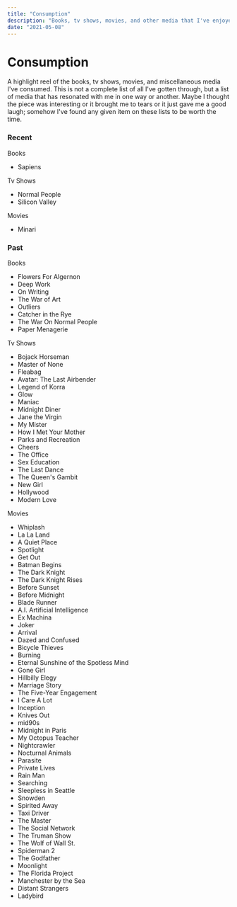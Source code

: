 ```yaml
---
title: "Consumption"
description: "Books, tv shows, movies, and other media that I've enjoyed."
date: "2021-05-08"
---
```


# Consumption

A highlight reel of the books, tv shows, movies, and miscellaneous media I've consumed.
This is not a complete list of all I've gotten through, but a list of media
that has resonated with me in one way or another. Maybe I thought the piece was interesting
or it brought me to tears or it just gave me a good laugh; somehow I've found any given
item on these lists to be worth the time.

### Recent

Books
- Sapiens

Tv Shows
- Normal People
- Silicon Valley

Movies
- Minari

### Past

Books
- Flowers For Algernon
- Deep Work
- On Writing
- The War of Art
- Outliers
- Catcher in the Rye
- The War On Normal People
- Paper Menagerie

Tv Shows
- Bojack Horseman
- Master of None
- Fleabag
- Avatar: The Last Airbender
- Legend of Korra
- Glow
- Maniac
- Midnight Diner
- Jane the Virgin
- My Mister
- How I Met Your Mother
- Parks and Recreation
- Cheers
- The Office
- Sex Education
- The Last Dance
- The Queen's Gambit
- New Girl
- Hollywood
- Modern Love

Movies
- Whiplash
- La La Land
- A Quiet Place
- Spotlight
- Get Out
- Batman Begins
- The Dark Knight
- The Dark Knight Rises
- Before Sunset
- Before Midnight
- Blade Runner
- A.I. Artificial Intelligence
- Ex Machina
- Joker
- Arrival
- Dazed and Confused
- Bicycle Thieves
- Burning
- Eternal Sunshine of the Spotless Mind
- Gone Girl
- Hillbilly Elegy
- Marriage Story
- The Five-Year Engagement
- I Care A Lot
- Inception
- Knives Out
- mid90s
- Midnight in Paris
- My Octopus Teacher
- Nightcrawler
- Nocturnal Animals
- Parasite
- Private Lives
- Rain Man
- Searching
- Sleepless in Seattle
- Snowden
- Spirited Away
- Taxi Driver
- The Master
- The Social Network
- The Truman Show
- The Wolf of Wall St.
- Spiderman 2
- The Godfather
- Moonlight
- The Florida Project
- Manchester by the Sea
- Distant Strangers
- Ladybird